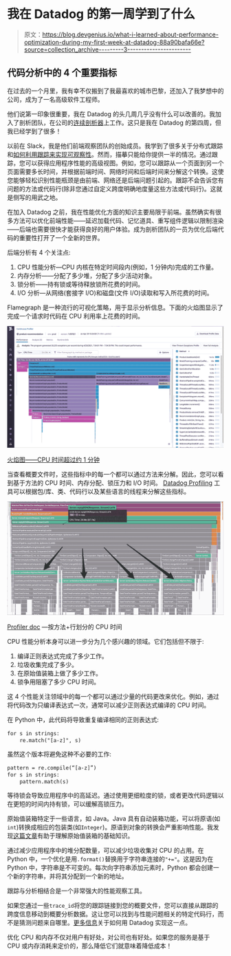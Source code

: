 # 我在 Datadog 的第一周学到了什么

> 原文：<https://blog.devgenius.io/what-i-learned-about-performance-optimization-during-my-first-week-at-datadog-88a90bafa66e?source=collection_archive---------3----------------------->

## 代码分析中的 4 个重要指标

在过去的一个月里，我有幸不仅搬到了我最喜欢的城市巴黎，还加入了我梦想中的公司，成为了一名高级软件工程师。

他们说第一印象很重要，我在 Datadog 的头几周几乎没有什么可以改善的。我加入了剖析团队，在公司的[连续剖析器](https://www.datadoghq.com/product/code-profiling/)上工作。这只是我在 Datadog 的第四周，但我已经学到了很多！

以前在 Slack，我是他们前端观察团队的创始成员。我学到了很多关于分布式跟踪和[如何利用跟踪来实现可观察性](https://towardsdatascience.com/how-i-used-tracing-and-data-science-to-learn-redux-correlates-with-terrible-app-performance-4fe976ef8a06)。然而，描摹只能给你提供一半的情况。通过跟踪，您可以获得应用程序性能的高级视图。例如，您可以跟踪从一个页面到另一个页面需要多长时间，并根据前端时间、网络时间和后端时间来分解这个转换。这使您能够轻松识别性能瓶颈是由前端、网络还是后端问题引起的。跟踪不会告诉您有问题的方法或代码行(除非您通过自定义跨度明确地度量这些方法或代码行)。这就是侧写的用武之地。

在加入 Datadog 之前，我在性能优化方面的知识主要局限于前端。虽然确实有很多方法可以优化前端性能——延迟加载代码、记忆道具、重写组件逻辑以限制渲染——后端也需要很快才能获得良好的用户体验。成为剖析团队的一员为优化后端代码的重要性打开了一个全新的世界。

后端分析有 4 个关注点:

1.  CPU 性能分析—CPU 内核在特定时间段内(例如，1 分钟内)完成的工作量。
2.  内存分析——分配了多少堆，分配了多少活动对象。
3.  锁分析——持有锁或等待释放锁所花费的时间。
4.  I/O 分析—从网络(套接字 I/O)和磁盘(文件 I/O)读取和写入所花费的时间。

Flamegraph 是一种流行的可视化策略，用于显示分析信息。下面的火焰图显示了完成一个请求时代码在 CPU 利用率上花费的时间。

![](img/2879c3cb77f15f89d86d217ea033be21.png)

[火焰图——CPU 时间超过约 1 分钟](https://www.datadoghq.com/knowledge-center/distributed-tracing/flame-graph/)

当查看概要文件时，这些指标中的每一个都可以通过方法来分解。因此，您可以看到基于方法的 CPU 时间、内存分配、锁压力和 I/O 时间。 [Datadog Profiling](https://docs.datadoghq.com/getting_started/profiler/) 工具可以根据包/库、类、代码行以及某些语言的线程来分解这些指标。

![](img/e6ee5846c75bb53c8ff3bb8f2e644d90.png)

[Profiler doc](https://docs.datadoghq.com/getting_started/profiler/) —按方法+行划分的 CPU 时间

CPU 性能分析本身可以进一步分为几个感兴趣的领域。它们包括但不限于:

1.  编译正则表达式完成了多少工作。
2.  垃圾收集完成了多少。
3.  在原始值装箱上做了多少工作。
4.  锁争用阻塞了多少 CPU 时间。

这 4 个性能关注领域中的每一个都可以通过少量的代码更改来优化。例如，通过将代码改为只编译表达式一次，通常可以减少正则表达式编译的 CPU 时间。

在 Python 中，此代码将导致重复编译相同的正则表达式:

```
for s in strings:
    re.match("[a-z]", s)
```

虽然这个版本将避免这种不必要的工作:

```
pattern = re.compile(“[a-z]”)
for s in strings:
    pattern.match(s)
```

等待锁会导致应用程序中的高延迟。通过使用更细粒度的锁，或者更改代码逻辑以在更短的时间内持有锁，可以缓解高锁压力。

原始值装箱特定于一些语言，如 Java。Java 具有自动装箱功能，可以将原语(如`int`)转换成相应的包装类(如`Integer`)。原语到对象的转换会严重影响性能。我发现[这篇文章](https://www.theserverside.com/blog/Coffee-Talk-Java-News-Stories-and-Opinions/Performance-cost-of-Java-autoboxing-and-unboxing-of-primitive-types)有助于理解原始值装箱的基础知识。

通过减少应用程序中的堆分配数量，可以减少垃圾收集对 CPU 的占用。在 Python 中，一个优化是用`.format()`替换用于字符串连接的`"+="`。这是因为在 Python 中，字符串是不可变的。每次向字符串添加元素时，Python 都会创建一个新的字符串，并将其分配到一个新的地址。

跟踪与分析相结合是一个非常强大的性能观察工具。

如果您通过一些`trace_id`将您的跟踪链接到您的概要文件，您可以直接从跟踪的跨度信息移动到概要分析数据。这让您可以找到与性能问题相关的特定代码行，而不是猜测问题来自哪里。[更多信息](https://docs.datadoghq.com/tracing/profiler/connect_traces_and_profiles/)关于如何用 Datadog 实现这一点。

优化 CPU 和内存不仅对用户有好处，对公司也有好处。如果您的服务是基于 CPU 或内存消耗来定价的，那么降低它们就意味着降低成本！